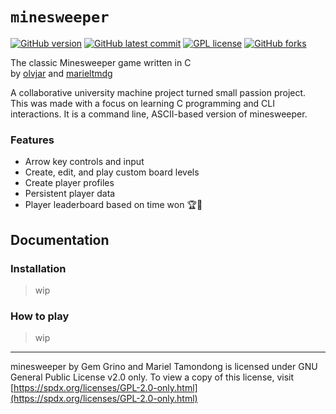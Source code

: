 # `minesweeper`

[![GitHub version](https://badge.fury.io/gh/olvjar%2Fminesweeper.svg)](https://github.com/olvjar/minesweeper) [![GitHub latest commit](https://badgen.net/github/last-commit/olvjar/minesweeper)](https://github.com/olvjar/minesweeper/commit) [![GPL license](https://img.shields.io/badge/License-GPLv2.0-blue.svg)](https://spdx.org/licenses/GPL-2.0-only.html) [![GitHub forks](https://img.shields.io/github/forks/olvjar/minesweeper.svg?style=social&label=Fork&maxAge=2592000)](https://github.com/olvjar/minesweeper)

The classic Minesweeper game written in C  
by [olvjar](https://github.com/olvjar) and [marieltmdg](https://github.com/marieltmdg)

A collaborative university machine project turned small passion project. This was made with a focus on learning C programming and CLI interactions. It is a command line, ASCII-based version of minesweeper.

### Features

- Arrow key controls and input
- Create, edit, and play custom board levels
- Create player profiles
- Persistent player data
- Player leaderboard based on time won 🏆🎉

## Documentation

### Installation

> wip

### How to play

> wip

---

minesweeper by Gem Grino and Mariel Tamondong is licensed under GNU General Public License v2.0 only. To view a copy of this license, visit [https://spdx.org/licenses/GPL-2.0-only.html](https://spdx.org/licenses/GPL-2.0-only.html)

